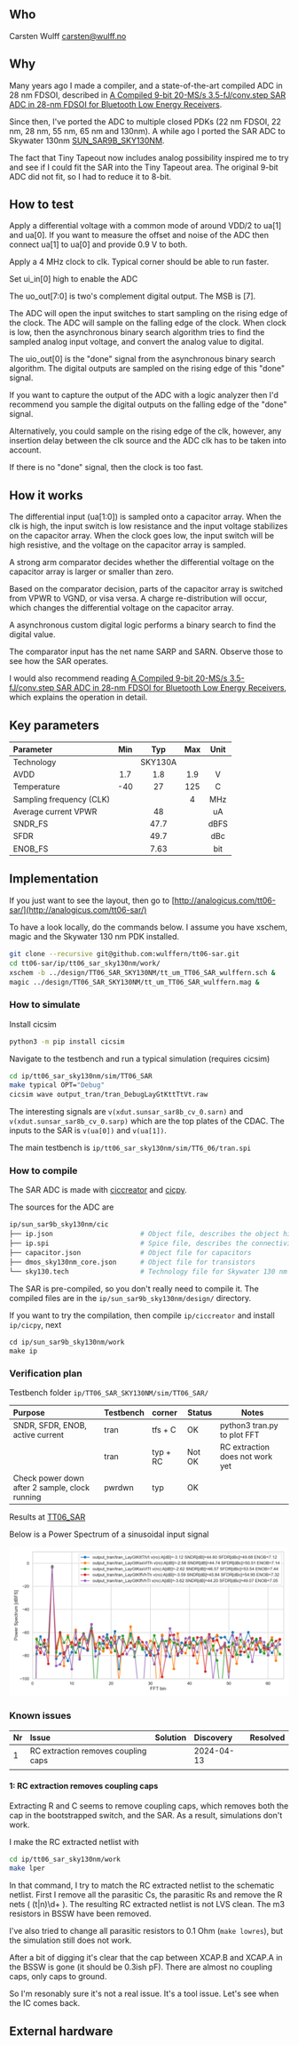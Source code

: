 <!---

This file is used to generate your project datasheet. Please fill in the information below and delete any unused
sections.   

You can also include images in this folder and reference them in the markdown. Each image must be less than
512 kb in size, and the combined size of all images must be less than 1 MB.
-->

## Who
Carsten Wulff carsten@wulff.no

## Why
Many years ago I made a compiler, and a state-of-the-art compiled ADC in 28 nm
FDSOI, described in [A Compiled 9-bit 20-MS/s
3.5-fJ/conv.step SAR ADC in 28-nm FDSOI for Bluetooth Low Energy
Receivers](https://ieeexplore.ieee.org/document/7906479). 

Since then, I've
ported the ADC to multiple closed PDKs (22 nm FDSOI, 22 nm, 28 nm, 55 nm, 65 nm and
130nm). A while ago I ported the SAR ADC to Skywater 130nm
[SUN_SAR9B_SKY130NM](https://github.com/wulffern/sun_sar9b_sky130nm/tree/main).

The fact that Tiny Tapeout now includes analog possibility inspired me to try
and see if I could fit the SAR into the Tiny Tapeout area. The original 9-bit ADC did
not fit, so I had to reduce it to 8-bit.

## How to test

Apply a differential voltage with a common mode of around VDD/2 to ua[1] and
ua[0]. If you want to measure the offset and noise of the ADC then connect ua[1]
to ua[0] and provide 0.9 V to both. 

Apply a 4 MHz clock to clk. Typical corner should be able
to run faster.

Set ui\_in[0] high to enable the ADC

The uo\_out[7:0] is two's complement digital output. The MSB is [7].

The ADC will open the input switches to start sampling on the rising edge of the
clock. The ADC will sample on the falling edge of the clock. When clock is low, then the
asynchronous binary search algorithm tries to find the sampled analog input
voltage, and convert the analog value to digital.

The uio\_out[0] is the "done" signal from the asynchronous binary search
algorithm. The digital outputs are sampled on the rising edge of this "done"
signal. 

If you want to capture the output of the ADC with a logic analyzer then
I'd recommend you sample the digital outputs on the falling edge of the "done"
signal. 

Alternatively, you could sample on the rising edge of the clk, however,
any insertion delay between the clk source and the ADC clk has to be taken into
account. 

If there is no "done" signal, then the clock is too fast. 

## How it works

The differential input (ua[1:0]) is sampled onto a capacitor array. When the clk
is high, the input switch is low resistance and the input voltage stabilizes on
the capacitor array. When the clock goes low, the input switch will be high
resistive, and the voltage on the capacitor array is sampled.   

A strong arm comparator decides whether the differential voltage on the
capacitor array is larger or smaller than zero. 

Based on the comparator decision, parts of the capacitor
array is switched from VPWR to VGND, or visa versa. A charge re-distribution
will occur, which changes the differential voltage on the capacitor array. 

A asynchronous custom digital logic performs a binary search to find the digital
value. 

The comparator input has the net name SARP and SARN. Observe those to see how
the SAR operates. 

I would also recommend reading [A Compiled 9-bit 20-MS/s
3.5-fJ/conv.step SAR ADC in 28-nm FDSOI for Bluetooth Low Energy
Receivers](https://ieeexplore.ieee.org/document/7906479), which explains the operation in
detail. 

## Key parameters

| Parameter                | Min | Typ     | Max | Unit |
|:-------------------------|:---:|:-------:|:---:|:----:|
| Technology               |     | SKY130A |     |      |
| AVDD                     | 1.7 | 1.8     | 1.9 | V    |
| Temperature              | -40 | 27      | 125 | C    |
| Sampling frequency (CLK) |     |         | 4   | MHz  |
| Average current VPWR     |     | 48      |     | uA   |
| SNDR\_FS                 |     | 47.7    |     | dBFS |
| SFDR                     |     | 49.7    |     | dBc  |
| ENOB\_FS                 |     | 7.63    |     | bit  |


## Implementation

If you just want to see the layout, then go to
[http://analogicus.com/tt06-sar/](http://analogicus.com/tt06-sar/)

To have a look locally, do the commands below. I assume you have xschem, magic
and the Skywater 130 nm PDK installed. 

``` bash
git clone --recursive git@github.com:wulffern/tt06-sar.git
cd tt06-sar/ip/tt06_sar_sky130nm/work/
xschem -b ../design/TT06_SAR_SKY130NM/tt_um_TT06_SAR_wulffern.sch &
magic ../design/TT06_SAR_SKY130NM/tt_um_TT06_SAR_wulffern.mag &
```

### How to simulate

Install cicsim

```bash
python3 -m pip install cicsim
```

Navigate to the testbench and run a typical simulation (requires cicsim)

```bash 
cd ip/tt06_sar_sky130nm/sim/TT06_SAR
make typical OPT="Debug"
cicsim wave output_tran/tran_DebugLayGtKttTtVt.raw
```
The interesting signals are `v(xdut.sunsar_sar8b_cv_0.sarn)` and
`v(xdut.sunsar_sar8b_cv_0.sarp)` which are the top plates of the CDAC. The
inputs to the SAR is `v(ua[0])` and `v(ua[1])`.

The main testbench is `ip/tt06_sar_sky130nm/sim/TT6_06/tran.spi` 


### How to compile

The SAR ADC is made with [ciccreator](https://github.com/wulffern/ciccreator) and
 [cicpy](https://github.com/wulffern/cicpy).
 
The sources for the ADC are

``` bash
ip/sun_sar9b_sky130nm/cic
├── ip.json                      # Object file, describes the object hierarchy of the circuits in the SAR
├── ip.spi                       # Spice file, describes the connectivity 
├── capacitor.json               # Object file for capacitors
├── dmos_sky130nm_core.json      # Object file for transistors
└── sky130.tech                  # Technology file for Skywater 130 nm
```

The SAR is pre-compiled, so you don't really need to compile it. The compiled files are
in the `ip/sun_sar9b_sky130nm/design/` directory.

If you want to try the compilation, then compile `ip/ciccreator` and install `ip/cicpy`, next 

```
cd ip/sun_sar9b_sky130nm/work
make ip
```

### Verification plan 

Testbench folder `ip/TT06_SAR_SKY130NM/sim/TT06_SAR/`

| Purpose                                        | Testbench | corner   | Status | Notes                                 |
|:-----------------------------------------------|:----------|:---------|--------|---------------------------------------|
| SNDR, SFDR, ENOB, active current               | tran      | tfs + C  | OK     | python3 tran.py <runfile> to plot FFT |
|                                                | tran      | typ + RC | Not OK | RC extraction does not work yet       |
| Check power down after 2 sample, clock running | pwrdwn    | typ      | OK     |                                       |


Results at [TT06\_SAR](https://github.com/wulffern/tt06-sar/blob/main/ip/tt06_sar_sky130nm/sim/TT06_SAR/TT06_SAR.md)

Below is a Power Spectrum of a sinusoidal input signal

![typical fast slow  FFT](tran_Lay_tfs.png)

### Known issues

| Nr | Issue                                 | Solution | Discovery  | Resolved |
|:---|:--------------------------------------|:---------|:-----------|:---------|
| 1  | RC extraction removes coupling caps |          | 2024-04-13 |          |
|    |                                       |          |            |          |

#### 1: RC extraction removes coupling caps 
Extracting R and C seems to remove coupling caps, which removes both the cap in
the bootstrapped switch, and the SAR. As a result, simulations don't work.

I make the RC extracted netlist with

``` bash
cd ip/tt06_sar_sky130nm/work
make lper
```

In that command, I try to match the RC extracted netlist to the schematic
netlist. First I remove all the parasitic Cs, the parasitic Rs and remove the R
nets ( (t|n)\d+ ). The resulting RC extracted netlist is not LVS clean. The m3 resistors in BSSW have been removed.

I've also tried to change all parasitic resistors to 0.1 Ohm (`make lowres`),
but the simulation still does not work.

After a bit of digging it's clear that the cap between XCAP.B and XCAP.A in the
BSSW is gone (it should be 0.3ish pF). There are almost no coupling caps, only
caps to ground.

So I'm resonably sure it's not a real issue. It's a tool issue. Let's see when
the IC comes back.

## External hardware


